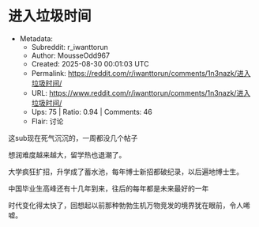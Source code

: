 # 进入垃圾时间

- Metadata:
  - Subreddit: r_iwanttorun
  - Author: MousseOdd967
  - Created: 2025-08-30 00:01:03 UTC
  - Permalink: https://reddit.com/r/iwanttorun/comments/1n3nazk/进入垃圾时间/
  - URL: https://www.reddit.com/r/iwanttorun/comments/1n3nazk/进入垃圾时间/
  - Ups: 75 | Ratio: 0.94 | Comments: 46
  - Flair: 讨论


这sub现在死气沉沉的，一周都没几个帖子

想润难度越来越大，留学热也退潮了。

大学疯狂扩招，升学成了蓄水池，每年博士新招都破纪录，以后遍地博士生。

中国毕业生高峰还有十几年到来，往后的每年都是未来最好的一年

时代变化得太快了，回想起以前那种勃勃生机万物竞发的境界犹在眼前，令人唏嘘。

